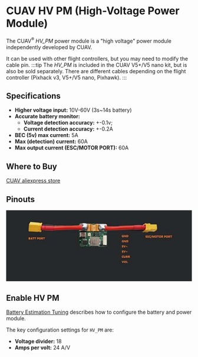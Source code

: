 # CUAV HV PM (High-Voltage Power Module)

The CUAV<sup>&reg;</sup> *HV_PM* power module is a "high voltage" power module independently developed by CUAV.

It can be used with other flight controllers, but you may need to modify the cable pin. :::tip The *HV_PM* is included in the CUAV V5+/V5 nano kit, but is also be sold separately. There are different cables depending on the flight controller (Pixhack v3, V5+/V5 nano, Pixhawk).
:::

## Specifications

- **Higher voltage input:** 10V-60V (3s~14s battery)
- **Accurate battery monitor:**
  - **Voltage detection accuracy:** +-0.1v;
  - **Current detection accuracy:** +-0.2A
- **BEC (5v) max current:** 5A
- **Max (detection) current:** 60A
- **Max output current (ESC/MOTOR PORT):** 60A

## Where to Buy

[CUAV aliexpress store](https://www.aliexpress.com/item/32841805115.html?spm=2114.12010615.8148356.1.64165998hPvTKQ)

## Pinouts

![HV PM](../../assets/hardware/power_module/cuav_hv/hv_pm.jpg)

## Enable HV PM

[Battery Estimation Tuning](../config/battery.md) describes how to configure the battery and power module.

The key configuration settings for `HV_PM` are:
- **Voltage divider:** 18
- **Amps per volt:** 24 A/V
